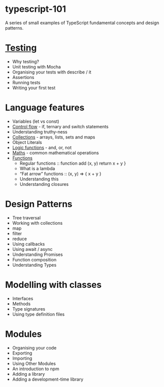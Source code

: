# typescript-101

A series of small examples of TypeScript fundamental concepts and design patterns.


# [Testing](app/testing/README.md)

- Why testing?
- Unit testing with Mocha
- Organising your tests with describe / it
- Assertions
- Running tests
- Writing your first test

# Language features

- Variables (let vs const)
- [Control flow](app/language/flow/README.md) - if, ternary and switch statements 
- Understanding truthy-ness
- [Collections](app/language/collections/README.md) - arrays, lists, sets and maps
- Object Literals
- [Logic functions](app/language/logic/README.md) - and, or, not
- [Maths](app/language/maths/README.md) - common mathematical operations
- [Functions](app/language/functions/README.md)
   - Regular functions :: function add (x, y) return x + y }
   - What is a lambda
   - “Fat arrow” functions :: (x, y) => { x + y }
   - Understanding this
   - Understanding closures

# Design Patterns

- Tree traversal
- Working with collections
- map
- filter
- reduce
- Using callbacks
- Using await / async
- Understanding Promises
- Function composition
- Understanding Types

# Modelling with classes
- Interfaces
- Methods
- Type signatures
- Using type definition files

# Modules

- Organising your code
- Exporting
- Importing
- Using Other Modules
- An introduction to npm
- Adding a library
- Adding a development-time library
